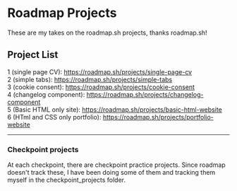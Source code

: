 # Roadmap Projects
These are my takes on the roadmap.sh projects, thanks roadmap.sh!

## Project List

1 (single page CV): https://roadmap.sh/projects/single-page-cv
<br>
2 (simple tabs): https://roadmap.sh/projects/simple-tabs
<br>
3 (cookie consent): https://roadmap.sh/projects/cookie-consent
<br>
4 (changelog component): https://roadmap.sh/projects/changelog-component
<br>
5 (Basic HTML only site): https://roadmap.sh/projects/basic-html-website
<br>
6 (HTml and CSS only portfolio): https://roadmap.sh/projects/portfolio-website

<hr>

### Checkpoint projects

At each checkpoint, there are checkpoint practice projects. Since roadmap doesn't track these, I have been doing some of them and 
tracking them myself in the checkpoint_projects folder.
